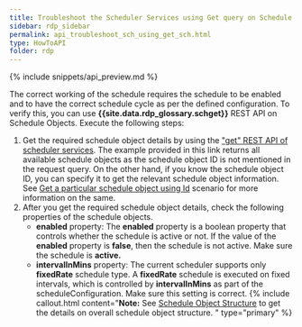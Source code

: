 ```yaml
---
title: Troubleshoot the Scheduler Services using Get query on Schedule Objects
sidebar: rdp_sidebar
permalink: api_troubleshoot_sch_using_get_sch.html
type: HowToAPI
folder: rdp
---
```


{% include snippets/api_preview.md %}

The correct working of the schedule requires the schedule to be enabled and to have the correct schedule cycle as per the defined configuration. To verify this, you can use **{{site.data.rdp_glossary.schget}}** REST API on Schedule Objects. Execute the following steps:

1. Get the required schedule object details by using the ["get" REST API of scheduler services](api_sch_get.html). The example provided in this link returns all available schedule objects as the schedule object ID is not mentioned in the request query. On the other hand, if you know the schedule object ID, you can specify it to get the relevant schedule object information. See [Get a particular schedule object using Id](api_sch_get_scenario6.html) scenario for more information on the same. 
2. After you get the required schedule object details, check the following properties of the schedule objects. 
	* **enabled** property: The **enabled** property is a boolean property that controls whether the schedule is active or not. If the value of the **enabled** property is **false**, then the schedule is not active. Make sure the schedule is **active.**
	* **intervalInMins** property: The current scheduler supports only **fixedRate** schedule type. A **fixedRate** schedule is executed on fixed intervals, which is controlled by **intervalInMins** as part of the scheduleConfiguration. Make sure this setting is correct.
{% include callout.html content="**Note:** See [Schedule Object Structure](api_sch_object_structure.html) to get the details on overall schedule object structure.
" type="primary" %}